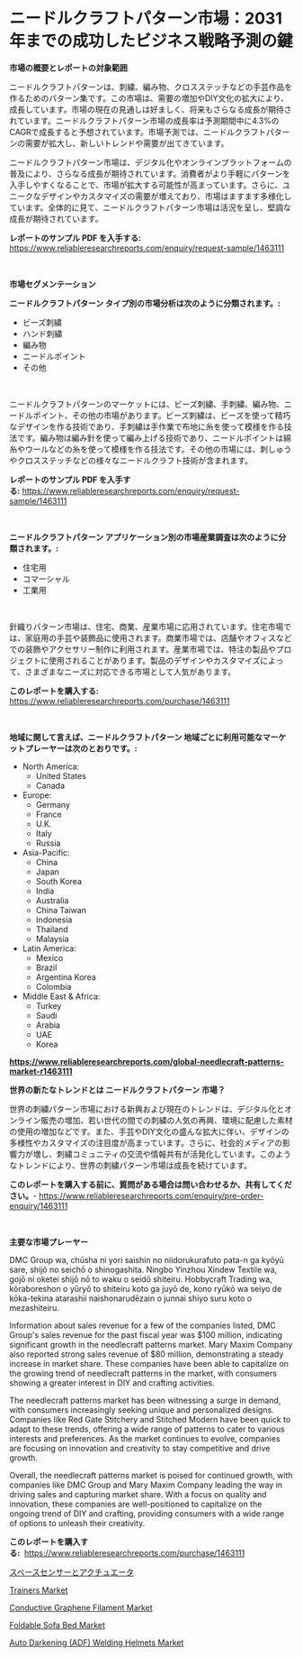 <p><h1>ニードルクラフトパターン市場：2031年までの成功したビジネス戦略予測の鍵</h1></p><p><strong>市場の概要とレポートの対象範囲</strong></p>
<p><p>ニードルクラフトパターンは、刺繍、編み物、クロスステッチなどの手芸作品を作るためのパターン集です。この市場は、需要の増加やDIY文化の拡大により、成長しています。市場の現在の見通しは好ましく、将来もさらなる成長が期待されています。ニードルクラフトパターン市場の成長率は予測期間中に4.3%のCAGRで成長すると予想されています。市場予測では、ニードルクラフトパターンの需要が拡大し、新しいトレンドや需要が出てきています。</p><p>ニードルクラフトパターン市場は、デジタル化やオンラインプラットフォームの普及により、さらなる成長が期待されています。消費者がより手軽にパターンを入手しやすくなることで、市場が拡大する可能性が高まっています。さらに、ユニークなデザインやカスタマイズの需要が増えており、市場はますます多様化しています。全体的に見て、ニードルクラフトパターン市場は活況を呈し、堅調な成長が期待されています。</p></p>
<p><strong>レポートのサンプル PDF を入手する:</strong> <a href="https://www.reliableresearchreports.com/enquiry/request-sample/1463111">https://www.reliableresearchreports.com/enquiry/request-sample/1463111</a></p>
<p>&nbsp;</p>
<p><strong>市場セグメンテーション</strong></p>
<p><strong>ニードルクラフトパターン タイプ別の市場分析は次のように分類されます。:</strong></p>
<p><ul><li>ビーズ刺繍</li><li>ハンド刺繍</li><li>編み物</li><li>ニードルポイント</li><li>その他</li></ul></p>
<p>&nbsp;</p>
<p><p>ニードルクラフトパターンのマーケットには、ビーズ刺繍、手刺繍、編み物、ニードルポイント、その他の市場があります。ビーズ刺繍は、ビーズを使って精巧なデザインを作る技術であり、手刺繍は手作業で布地に糸を使って模様を作る技法です。編み物は編み針を使って編み上げる技術であり、ニードルポイントは綿糸やウールなどの糸を使って模様を作る技法です。その他の市場には、刺しゅうやクロスステッチなどの様々なニードルクラフト技術が含まれます。</p></p>
<p><strong>レポートのサンプル PDF を入手する:</strong>&nbsp;<a href="https://www.reliableresearchreports.com/enquiry/request-sample/1463111">https://www.reliableresearchreports.com/enquiry/request-sample/1463111</a></p>
<p>&nbsp;</p>
<p><strong> ニードルクラフトパターン アプリケーション別の市場産業調査は次のように分類されます。:</strong></p>
<p><ul><li>住宅用</li><li>コマーシャル</li><li>工業用</li></ul></p>
<p>&nbsp;</p>
<p><p>針織りパターン市場は、住宅、商業、産業市場に応用されています。住宅市場では、家庭用の手芸や装飾品に使用されます。商業市場では、店舗やオフィスなどでの装飾やアクセサリー制作に利用されます。産業市場では、特注の製品やプロジェクトに使用されることがあります。製品のデザインやカスタマイズによって、さまざまなニーズに対応できる市場として人気があります。</p></p>
<p><strong>このレポートを購入する:</strong>&nbsp; <a href="https://www.reliableresearchreports.com/purchase/1463111">https://www.reliableresearchreports.com/purchase/1463111</a></p>
<p>&nbsp;</p>
<p><strong>地域に関して言えば、ニードルクラフトパターン 地域ごとに利用可能なマーケットプレーヤーは次のとおりです。:</strong></p>
<p><ul>
    <li>
        North America:
        <ul>
            <li>United States</li>
            <li>Canada</li>
        </ul>
    </li>
    <li>
        Europe:
        <ul>
            <li>Germany</li>
            <li>France</li>
            <li>U.K.</li>
            <li>Italy</li>
            <li>Russia</li>
        </ul>
    </li>
    <li>
        Asia-Pacific:
        <ul>
            <li>China</li>
            <li>Japan</li>
            <li>South Korea</li>
            <li>India</li>
            <li>Australia</li>
            <li>China Taiwan</li>
            <li>Indonesia</li>
            <li>Thailand</li>
            <li>Malaysia</li>
        </ul>
    </li>
    <li>
        Latin America:
        <ul>
            <li>Mexico</li>
            <li>Brazil</li>
            <li>Argentina Korea</li>
            <li>Colombia</li>
        </ul>
    </li>
    <li>
        Middle East & Africa:
        <ul>
            <li>Turkey</li>
            <li>Saudi</li>
            <li>Arabia</li>
            <li>UAE</li>
            <li>Korea</li>
        </ul>
    </li>
    </ul></p>
<p><strong><a href="https://www.reliableresearchreports.com/global-needlecraft-patterns-market-r1463111">https://www.reliableresearchreports.com/global-needlecraft-patterns-market-r1463111</a></strong>&nbsp;</p>
<p><strong>世界の新たなトレンドとは ニードルクラフトパターン 市場？</strong></p>
<p><p>世界の刺繍パターン市場における新興および現在のトレンドは、デジタル化とオンライン販売の増加、若い世代の間での刺繍の人気の再興、環境に配慮した素材の使用の増加などです。また、手芸やDIY文化の盛んな拡大に伴い、デザインの多様性やカスタマイズの注目度が高まっています。さらに、社会的メディアの影響力が増し、刺繍コミュニティの交流や情報共有が活発化しています。このようなトレンドにより、世界の刺繍パターン市場は成長を続けています。</p></p>
<p><strong>このレポートを購入する前に、質問がある場合は問い合わせるか、共有してください。</strong>- <a href="https://www.reliableresearchreports.com/enquiry/pre-order-enquiry/1463111">https://www.reliableresearchreports.com/enquiry/pre-order-enquiry/1463111</a></p>
<p>&nbsp;</p>
<p><strong>主要な市場プレーヤー</strong></p>
<p><p>DMC Group wa, chūsha ni yori saishin no niidorukurafuto pata-n ga kyōyū sare, shijō no seichō o shinogashita. Ningbo Yinzhou Xindew Textile wa, gojō ni oketei shijō nō to waku o seidō shiteiru. Hobbycraft Trading wa, kōraboreshon o yūryō to shiteiru koto ga juyō de, kono ryūkō wa seiyo de kōka-tekina atarashii naishonarudēzain o junnai shiyo suru koto o mezashiteiru. </p><p>Information about sales revenue for a few of the companies listed, DMC Group's sales revenue for the past fiscal year was $100 million, indicating significant growth in the needlecraft patterns market. Mary Maxim Company also reported strong sales revenue of $80 million, demonstrating a steady increase in market share. These companies have been able to capitalize on the growing trend of needlecraft patterns in the market, with consumers showing a greater interest in DIY and crafting activities.</p><p>The needlecraft patterns market has been witnessing a surge in demand, with consumers increasingly seeking unique and personalized designs. Companies like Red Gate Stitchery and Stitched Modern have been quick to adapt to these trends, offering a wide range of patterns to cater to various interests and preferences. As the market continues to evolve, companies are focusing on innovation and creativity to stay competitive and drive growth. </p><p>Overall, the needlecraft patterns market is poised for continued growth, with companies like DMC Group and Mary Maxim Company leading the way in driving sales and capturing market share. With a focus on quality and innovation, these companies are well-positioned to capitalize on the ongoing trend of DIY and crafting, providing consumers with a wide range of options to unleash their creativity.</p></p>
<p><strong>このレポートを購入する:</strong>&nbsp;&nbsp;<a href="https://www.reliableresearchreports.com/purchase/1463111">https://www.reliableresearchreports.com/purchase/1463111</a></p>
<p><p><a href="https://github.com/LeanneBruen2023/Market-Research-Report-List-1/blob/main/277111230823.md">スペースセンサーとアクチュエータ</a></p><p><a href="https://www.linkedin.com/pulse/decoding-trainers-market-metrics-share-trends-growth-yihve?trackingId=%2FaZP3m8tuzkj2afU%2Bg5W%2BQ%3D%3D">Trainers Market</a></p><p><a href="https://issuu.com/reportprime-2/docs/conductive-graphene-filament-market-size-2030.pptx">Conductive Graphene Filament Market</a></p><p><a href="https://www.linkedin.com/pulse/foldable-sofa-bed-market-analysis-sze-forecasted-period-26lkf?trackingId=B9olzadEe5r6Hom35z24tw%3D%3D">Foldable Sofa Bed Market</a></p><p><a href="https://gamy-alyssum-396.notion.site/Auto-Darkening-ADF-Welding-Helmets-Market-Exploring-Market-Share-Market-Trends-and-Future-Growt-7dc1779a3f7f49dfb1cbc0f99e48d123">Auto Darkening (ADF) Welding Helmets Market</a></p></p>
